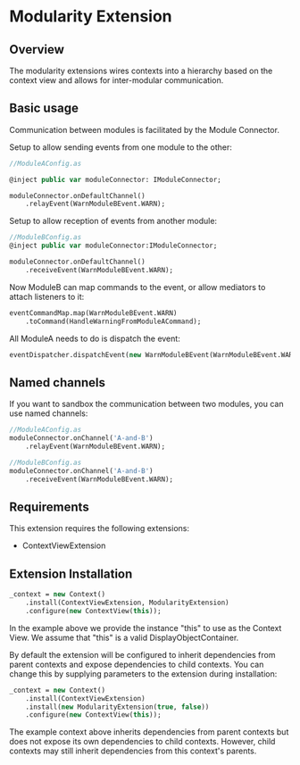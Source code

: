# Modularity Extension

## Overview

The modularity extensions wires contexts into a hierarchy based on the context view and allows for inter-modular communication.

## Basic usage

Communication between modules is facilitated by the Module Connector.

Setup to allow sending events from one module to the other:

```haxe
//ModuleAConfig.as

@inject public var moduleConnector: IModuleConnector;

moduleConnector.onDefaultChannel()
	.relayEvent(WarnModuleBEvent.WARN);
```

Setup to allow reception of events from another module:

```haxe
//ModuleBConfig.as
@inject public var moduleConnector:IModuleConnector;

moduleConnector.onDefaultChannel()
	.receiveEvent(WarnModuleBEvent.WARN);
```

Now ModuleB can map commands to the event, or allow mediators to attach listeners to it:

```haxe
eventCommandMap.map(WarnModuleBEvent.WARN)
	.toCommand(HandleWarningFromModuleACommand);
```

All ModuleA needs to do is dispatch the event:

```haxe
eventDispatcher.dispatchEvent(new WarnModuleBEvent(WarnModuleBEvent.WARN);
```

## Named channels

If you want to sandbox the communication between two modules, you can use named channels:

```haxe
//ModuleAConfig.as
moduleConnector.onChannel('A-and-B')
	.relayEvent(WarnModuleBEvent.WARN);
```

```haxe
//ModuleBConfig.as
moduleConnector.onChannel('A-and-B')
	.receiveEvent(WarnModuleBEvent.WARN);
```


## Requirements

This extension requires the following extensions:

+ ContextViewExtension

## Extension Installation

```haxe
_context = new Context()
    .install(ContextViewExtension, ModularityExtension)
    .configure(new ContextView(this));
```

In the example above we provide the instance "this" to use as the Context View. We assume that "this" is a valid DisplayObjectContainer.

By default the extension will be configured to inherit dependencies from parent contexts and expose dependencies to child contexts. You can change this by supplying parameters to the extension during installation:

```haxe
_context = new Context()
    .install(ContextViewExtension)
    .install(new ModularityExtension(true, false))
    .configure(new ContextView(this));
```

The example context above inherits dependencies from parent contexts but does not expose its own dependencies to child contexts. However, child contexts may still inherit dependencies from this context's parents.


